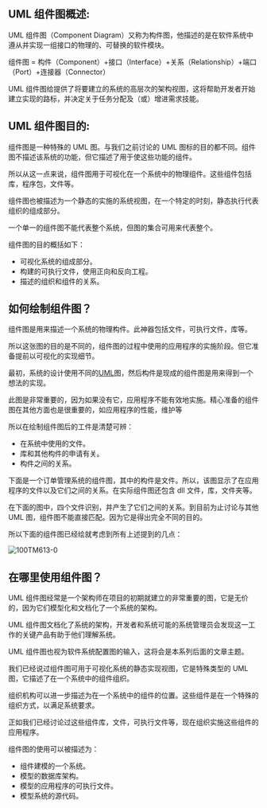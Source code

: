 ## UML 组件图概述:

UML 组件图（Component Diagram）又称为构件图，他描述的是在软件系统中遵从并实现一组接口的物理的、可替换的软件模块。

组件图 = 构件（Component）+接口（Interface）+关系（Relationship）+端口（Port）+连接器（Connector）

UML 组件图给提供了将要建立的系统的高层次的架构视图，这将帮助开发者开始建立实现的路标，并决定关于任务分配及（或）增进需求技能。

## UML 组件图目的:

组件图是一种特殊的 UML 图。与我们之前讨论的 UML 图标的目的都不同。组件图不描述该系统的功能，但它描述了用于使这些功能的组件。

所以从这一点来说，组件图用于可视化在一个系统中的物理组件。这些组件包括库，程序包，文件等。

组件图也被描述为一个静态的实施的系统视图，在一个特定的时刻，静态执行代表组织的组成部分。

一个单一的组件图不能代表整个系统，但图的集合可用来代表整个。

组件图的目的概括如下：

- 可视化系统的组成部分。
- 构建的可执行文件，使用正向和反向工程。
- 描述的组织和组件的关系。

## 如何绘制组件图？

组件图是用来描述一个系统的物理构件。此神器包括文件，可执行文件，库等。

所以这张图的目的是不同的，组件图的过程中使用的应用程序的实施阶段。但它准备提前以可视化的实现细节。

最初，系统的设计使用不同的[UML](http://www.yiibai.com/html/uml/)图，然后构件是现成的组件图是用来得到一个想法的实现。

此图是非常重要的，因为如果没有它，应用程序不能有效地实施。精心准备的组件图在其他方面也是很重要的，如应用程序的性能，维护等

所以在绘制组件图后的工件是清楚可辨：

- 在系统中使用的文件。
- 库和其他构件的申请有关。
- 构件之间的关系。

下面是一个订单管理系统的组件图，其中的构件是文件。所以，该图显示了在应用程序的文件以及它们之间的关系。在实际组件图还包含 dll 文件，库，文件夹等。

在下面的图中，四个文件识别，并产生了它们之间的关系。到目前为止讨论与其他 UML 图，组件图不能直接匹配。因为它是得出完全不同的目的。

所以下面的组件图已经绘就考虑到所有上述提到的几点：

![100TM613-0](https://atts.w3cschool.cn/attachments/image/20170822/1503390930843281.jpg)

## 在哪里使用组件图？

UML 组件图经常是一个架构师在项目的初期就建立的非常重要的图，它是无价的，因为它们模型化和文档化了一个系统的架构。

UML 组件图文档化了系统的架构，开发者和系统可能的系统管理员会发现这一工作的关键产品有助于他们理解系统。



UML 组件图也视为软件系统配置图的输入，这将会是本系列后面的文章主题。

我们已经说过组件图可用于可视化系统的静态实现视图，它是特殊类型的 UML 图，它描述了在一个系统中的组件组织。

组织机构可以进一步描述为在一个系统中的组件的位置。这些组件是在一个特殊的组织方式，以满足系统要求。

正如我们已经讨论过这些组件库，文件，可执行文件等，现在组织实施这些组件的应用程序。

组件图的使用可以被描述为：

- 组件建模的一个系统。
- 模型的数据库架构。
- 模型的应用程序的可执行文件。
- 模型系统的源代码。